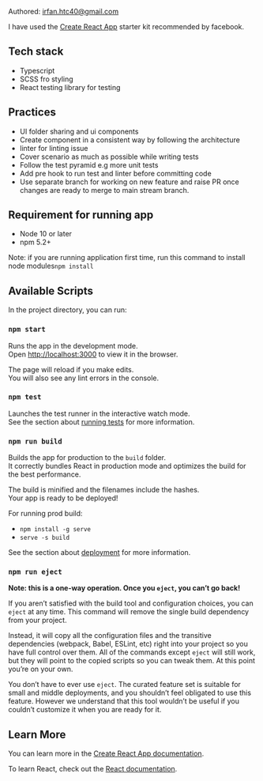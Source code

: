 Authored: irfan.htc40@gmail.com

I have used the [Create React App](https://github.com/facebook/create-react-app) starter kit recommended by facebook.

## Tech stack

- Typescript
- SCSS fro styling
- React testing library for testing

## Practices

- UI folder sharing and ui components
- Create component in a consistent way by following the architecture
- linter for linting issue
- Cover scenario as much as possible while writing tests
- Follow the test pyramid e.g more unit tests
- Add pre hook to run  test and linter before committing code
- Use separate branch for working on new  feature and raise PR once changes are ready to merge to main stream branch.


## Requirement for running app
 - Node 10 or later
 - npm 5.2+ 

Note: if you are running application first time, run this command to install node modules`npm install`
## Available Scripts

In the project directory, you can run:

### `npm start`

Runs the app in the development mode.<br />
Open [http://localhost:3000](http://localhost:3000) to view it in the browser.

The page will reload if you make edits.<br />
You will also see any lint errors in the console.

### `npm test`

Launches the test runner in the interactive watch mode.<br />
See the section about [running tests](https://facebook.github.io/create-react-app/docs/running-tests) for more information.

### `npm run build`

Builds the app for production to the `build` folder.<br />
It correctly bundles React in production mode and optimizes the build for the best performance.

The build is minified and the filenames include the hashes.<br />
Your app is ready to be deployed!

For running prod build:
 - `npm install -g serve`
 - `serve -s build`

See the section about [deployment](https://facebook.github.io/create-react-app/docs/deployment) for more information.

### `npm run eject`

**Note: this is a one-way operation. Once you `eject`, you can’t go back!**

If you aren’t satisfied with the build tool and configuration choices, you can `eject` at any time. This command will remove the single build dependency from your project.

Instead, it will copy all the configuration files and the transitive dependencies (webpack, Babel, ESLint, etc) right into your project so you have full control over them. All of the commands except `eject` will still work, but they will point to the copied scripts so you can tweak them. At this point you’re on your own.

You don’t have to ever use `eject`. The curated feature set is suitable for small and middle deployments, and you shouldn’t feel obligated to use this feature. However we understand that this tool wouldn’t be useful if you couldn’t customize it when you are ready for it.

## Learn More

You can learn more in the [Create React App documentation](https://facebook.github.io/create-react-app/docs/getting-started).

To learn React, check out the [React documentation](https://reactjs.org/).
